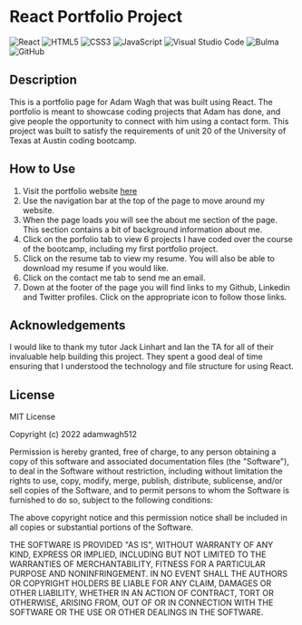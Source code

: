 # React Portfolio Project
![React](https://img.shields.io/badge/react-%2320232a.svg?style=for-the-badge&logo=react&logoColor=%2361DAFB)
![HTML5](https://img.shields.io/badge/html5-%23E34F26.svg?style=for-the-badge&logo=html5&logoColor=white)
![CSS3](https://img.shields.io/badge/css3-%231572B6.svg?style=for-the-badge&logo=css3&logoColor=white)
![JavaScript](https://img.shields.io/badge/javascript-%23323330.svg?style=for-the-badge&logo=javascript&logoColor=%23F7DF1E)
![Visual Studio Code](https://img.shields.io/badge/Visual%20Studio%20Code-0078d7.svg?style=for-the-badge&logo=visual-studio-code&logoColor=white)
![Bulma](https://img.shields.io/badge/bulma-00D0B1?style=for-the-badge&logo=bulma&logoColor=white)
![GitHub](https://img.shields.io/badge/github-%23121011.svg?style=for-the-badge&logo=github&logoColor=white)

## Description

This is a portfolio page for Adam Wagh that was built using React. The portfolio is meant to showcase coding projects that Adam has done, and give people the opportunity to connect with him using a contact form. This project was built to satisfy the requirements of unit 20 of the University of Texas at Austin coding bootcamp. 
## How to Use
1) Visit the portfolio website [here]()
2) Use the navigation bar at the top of the page to move around my website.
3) When the page loads you will see the about me section of the page. This section contains a bit of background information about me. 
4) Click on the porfolio tab to view 6 projects I have coded over the course of the bootcamp, including my first portfolio project.
5) Click on the resume tab to view my resume. You will also be able to download my resume if you would like.
6) Click on the contact me tab to send me an email. 
7) Down at the footer of the page you will find links to my Github, Linkedin and Twitter profiles. Click on the appropriate icon to follow those links.
## Acknowledgements
I would like to thank my tutor Jack Linhart and Ian the TA for all of their invaluable help building this project. They spent a good deal of time ensuring that I understood the technology and file structure for using React. 

## License 
MIT License

Copyright (c) 2022 adamwagh512

Permission is hereby granted, free of charge, to any person obtaining a copy
of this software and associated documentation files (the "Software"), to deal
in the Software without restriction, including without limitation the rights
to use, copy, modify, merge, publish, distribute, sublicense, and/or sell
copies of the Software, and to permit persons to whom the Software is
furnished to do so, subject to the following conditions:

The above copyright notice and this permission notice shall be included in all
copies or substantial portions of the Software.

THE SOFTWARE IS PROVIDED "AS IS", WITHOUT WARRANTY OF ANY KIND, EXPRESS OR
IMPLIED, INCLUDING BUT NOT LIMITED TO THE WARRANTIES OF MERCHANTABILITY,
FITNESS FOR A PARTICULAR PURPOSE AND NONINFRINGEMENT. IN NO EVENT SHALL THE
AUTHORS OR COPYRIGHT HOLDERS BE LIABLE FOR ANY CLAIM, DAMAGES OR OTHER
LIABILITY, WHETHER IN AN ACTION OF CONTRACT, TORT OR OTHERWISE, ARISING FROM,
OUT OF OR IN CONNECTION WITH THE SOFTWARE OR THE USE OR OTHER DEALINGS IN THE
SOFTWARE.
